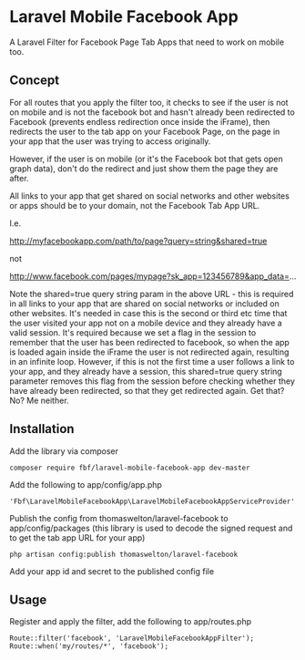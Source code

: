 Laravel Mobile Facebook App
===========================

A Laravel Filter for Facebook Page Tab Apps that need to work on mobile too.

## Concept

For all routes that you apply the filter too, it checks to see if the user is not on mobile and is not the facebook bot
and hasn't already been redirected to Facebook (prevents endless redirection once inside the iFrame), then redirects the
user to the tab app on your Facebook Page, on the page in your app that the user was trying to access originally.

However, if the user is on mobile (or it's the Facebook bot that gets open graph data), don't do the redirect and just
show them the page they are after.

All links to your app that get shared on social networks and other websites or apps should be to your domain, not the
Facebook Tab App URL.

I.e.

http://myfacebookapp.com/path/to/page?query=string&shared=true

not

http://www.facebook.com/pages/mypage?sk_app=123456789&app_data=...

Note the shared=true query string param in the above URL - this is required in all links to your app that are shared on
social networks or included on other websites. It's needed in case this is the second or third etc time that the user
visited your app not on a mobile device and they already have a valid session. It's required because we set a flag in
the session to remember that the user has been redirected to facebook, so when the app is loaded again inside the iFrame
the user is not redirected again, resulting in an infinite loop. However, if this is not the first time a user follows a
link to your app, and they already have a session, this shared=true query string parameter removes this flag from the
session before checking whether they have already been redirected, so that they get redirected again. Get that? No? Me
neither.

## Installation

Add the library via composer

    composer require fbf/laravel-mobile-facebook-app dev-master

Add the following to app/config/app.php

    'Fbf\LaravelMobileFacebookApp\LaravelMobileFacebookAppServiceProvider'

Publish the config from thomaswelton/laravel-facebook to app/config/packages (this library is used to decode the signed
request and to get the tab app URL for your app)

    php artisan config:publish thomaswelton/laravel-facebook

Add your app id and secret to the published config file

## Usage

Register and apply the filter, add the following to app/routes.php

    Route::filter('facebook', 'LaravelMobileFacebookAppFilter');
    Route::when('my/routes/*', 'facebook');

